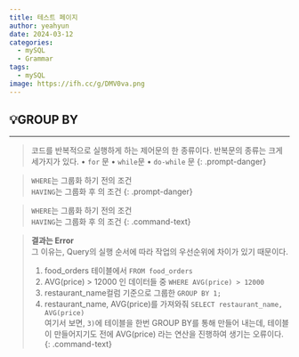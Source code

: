 ```yaml
---
title: 테스트 페이지
author: yeahyun
date: 2024-03-12
categories:
  - mySQL
  - Grammarㅤ
tags:
  - mySQL
image: https://ifh.cc/g/DMV0va.png
---
```

## 💡GROUP BY
---
>코드를 반복적으로 실행하게 하는 제어문의 한 종류이다. 반복문의 종류는 크게 세가지가 있다.
>• `for` 문
>• `while`문 
>• `do-while` 문
{: .prompt-danger}

>`WHERE`는 그룹화 하기 전의 조건  
>`HAVING`는 그룹화 후 의 조건
{: .prompt-danger}

>`WHERE`는 그룹화 하기 전의 조건  
>`HAVING`는 그룹화 후 의 조건
{: .command-text}


>**결과는 Error**  
>그 이유는, Query의 실행 순서에 따라 작업의 우선순위에 차이가 있기 때문이다.  
>  1) food_orders 테이블에서 `FROM food_orders`  
>  2) AVG(price) > 12000 인 데이터들 중 `WHERE AVG(price) > 12000`  
>  3) restaurant_name컬럼 기준으로 그룹한 `GROUP BY 1;`  
>  4) restaurant_name, AVG(price)를 가져와줘 `SELECT restaurant_name, AVG(price)`  
>여기서 보면, `3)`에 테이블을 한번 GROUP BY를 통해 만들어 내는데, 테이블이 만들어지기도 전에 AVG(price) 라는 연산을 진행하여 생기는 오류이다.
{: .command-text}